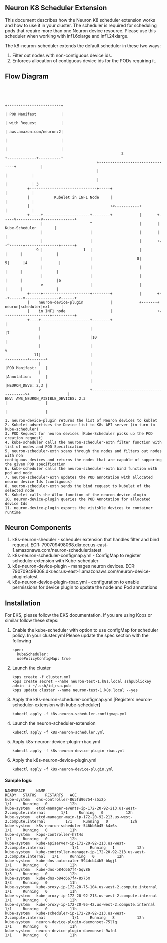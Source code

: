 ## Neuron K8 Scheduler Extension
This document describes how the Neuron K8 scheduler extension works and how to use it in your cluster.  The scheduler is required for scheduling pods that require more than one Neuron device resource.  Please use this scheduler when working with inf1.6xlarge and inf1.24xlarge. 

The k8-neuron-scheduler extends the default scheduler in these two ways:
1. Filter out nodes with non-contiguous device ids.
2. Enforces allocation of contiguous device ids for the PODs requiring it.


## Flow Diagram
```



                                                                        +------------------------+
                                                                        | POD Manifest           |
                                                                        | with Request           |
                                                                        | aws.amazon.com/neuron:2|
                                                                        |                        |
                                                                        |                        |
                                                    2                   +-------------+----------+
                                         +--------------------------------+           |
                                         |                                |           |
                                         |                                |           | 3
          +------------------------------+-----+                          |           |
          |           Kubelet in INF1 Node     |                          |           |
          |                                    +<-----------+             |           |
          +-----+---------------------+--------+            |       +-----v-----------v--------------+
                |                     ^                     |       |          Kube-Scheduler        |
                |                     |                     |       |                                |
                |                     |                     |       +--^------+---------------+------+
              9 |                  1  |                     |          |      |               |
                |                     |                    8|         5|      |4              |
                |                     |                     |          |      |               |
                |                     |                     |          |      |               |6
                v                     |                     |          |      |               |
          +-----+---------------------+--------+            |       +--+------v---------------v------+
          |    neuron-device-plugin            |            +-------+       neuron|scheduler|ext     |
          |    in INF1 node                    |                    +---------------------+----------+
          +----+----------------------+--------+                                          |
               |                      |                                                   |7
               |                      |10                                                 |
               |                      |                                                   v
             11|                      |                                         +---------+-------+
               |                      |                                         |POD Manifest:    |
               |                      |                                         |Annotation:      |
               |                      |                                         |NEURON_DEVS: 2,3 |
               v                      +---------------------------------------->+                 |
ENV: AWS_NEURON_VISIBLE_DEVICES: 2,3                                            |                 |
                                                                                |                 |

1. neuron-device-plugin returns the list of Neuron devices to kublet
2. Kubelet advertises the Device list to K8s API server (in turn to kube-scheduler)
3. POD Request for neuron devices [Kube-Scheduler picks up the POD creation request]
4. kube-scheduler calls the neuron-scheduler-extn filter function with list of nodes and POD Specification
5. neuron-scheduler-extn scans through the nodes and filters out nodes with non
contiguous devices and returns the nodes that are capable of supporing the given POD specification
6. kube-scheduler calls the neuron-scheduler-extn bind function with pod and node
7. neuron-scheduler-extn updates the POD annotation with allocated neuron device Ids (contiguous)
8. neuron-scheduler-extn sends the bind request to kubelet of the selected node
9. Kubelet calls the Alloc function of the neuron-device-plugin
10. neuron-device-plugin queries the POD Annotation for allocated device Ids
11. neuron-device-plugin exports the visisble devices to container runtime

```

## Neuron Components
 1. k8s-neuron-sheduler - scheduler extension that handles filter and bind request. ECR: 790709498068.dkr.ecr.us-east-1.amazonaws.com/neuron-scheduler:latest
 2. k8s-neuron-scheduler-configmap.yml - ConfigMap to register scheduler extension with Kube-scheduler
 3. k8s-neuron-device-plugin - manages neuron devices.  ECR: 790709498068.dkr.ecr.us-east-1.amazonaws.com/neuron-device-plugin:latest
 4. k8s-neuron-device-plugin-rbac.yml - configuration to enable permissions for device plugin to update the node and Pod annotations

## Installation
For EKS, please follow the EKS documentation. If you are using Kops or similar follow these steps:

1. Enable the kube-scheduler with option to use configMap for scheduler policy.
   In your cluster.yml Please update the spec section with the following
    ```    
    spec:
      kubeScheduler:
      usePolicyConfigMap: true
    ```
2. Launch the cluster
    ```
    kops create -f cluster.yml
    kops create secret --name neuron-test-1.k8s.local sshpublickey admin -i ~/.ssh/id_rsa.pub
    kops update cluster --name neuron-test-1.k8s.local --yes
    ```
3. Apply the k8s-neuron-scheduler-configmap.yml [Registers neuron-scheduler-extension with kube-scheduler]
    ```
    kubectl apply -f k8s-neuron-scheduler-configmap.yml
    ```
4. Launch the neuron-scheduler-extension
    ```
    kubectl apply -f k8s-neuron-scheduler.yml
    ```
5. Apply k8s-neuron-device-plugin-rbac.yml 
   ```
   kubectl apply -f k8s-neuron-device-plugin-rbac.yml
   ```
7. Apply the k8s-neuron-device-plugin.yml
   ```
   kubectl apply -f k8s-neuron-device-plugin.yml
   ```

#### Sample logs:
```
NAMESPACE     NAME                                                                  READY   STATUS    RESTARTS   AGE
kube-system   dns-controller-865fd96754-s5x2p                                       1/1     Running   0          12h
kube-system   etcd-manager-events-ip-172-20-92-213.us-west-2.compute.internal       1/1     Running   0          12h
kube-system   etcd-manager-main-ip-172-20-92-213.us-west-2.compute.internal         1/1     Running   0          12h
kube-system   k8s-neuron-scheduler-546bb6b45-k4x6s                                  1/1     Running   0          11h
kube-system   kops-controller-h7t4s                                                 1/1     Running   0          12h
kube-system   kube-apiserver-ip-172-20-92-213.us-west-2.compute.internal            1/1     Running   1          12h
kube-system   kube-controller-manager-ip-172-20-92-213.us-west-2.compute.internal   1/1     Running   0          12h
kube-system   kube-dns-autoscaler-594dcb44b5-bkgjl                                  1/1     Running   0          12h
kube-system   kube-dns-b84c667f4-5qv86                                              3/3     Running   0          12h
kube-system   kube-dns-b84c667f4-8x75m                                              3/3     Running   0          11h
kube-system   kube-proxy-ip-172-20-75-104.us-west-2.compute.internal                1/1     Running   0          11h
kube-system   kube-proxy-ip-172-20-92-213.us-west-2.compute.internal                1/1     Running   0          12h
kube-system   kube-proxy-ip-172-20-95-42.us-west-2.compute.internal                 1/1     Running   0          11h
kube-system   kube-scheduler-ip-172-20-92-213.us-west-2.compute.internal            1/1     Running   8          12h
kube-system   neuron-device-plugin-daemonset-75llq                                  1/1     Running   0          11h
kube-system   neuron-device-plugin-daemonset-9wfnl                                  1/1     Running   0          11h
```
